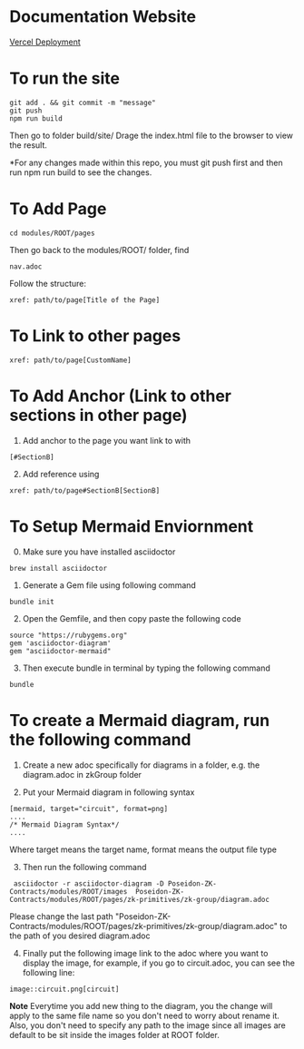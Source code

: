 # Documentation Website
[Vercel Deployment](https://docs-p0xeidon-xyz.vercel.app/)

# To run the site
```
git add . && git commit -m "message"
git push
npm run build
```
Then go to folder build/site/
Drage the index.html file to the browser to view the result.

*For any changes made within this repo, you must git push first and then run npm run build to see the changes.

# To Add Page
```
cd modules/ROOT/pages
```
Then go back to the modules/ROOT/ folder, find
```
nav.adoc
```
Follow the structure:
```
xref: path/to/page[Title of the Page]
```

# To Link to other pages

```
xref: path/to/page[CustomName]
```

# To Add Anchor (Link to other sections in other page)
1. Add anchor to the page you want link to with
```
[#SectionB]
```
2. Add reference using 
```
xref: path/to/page#SectionB[SectionB]
```

# To Setup Mermaid Enviornment 
0. Make sure you have installed asciidoctor
```
brew install asciidoctor
```
1. Generate a Gem file using following command
```
bundle init 
```
2. Open the Gemfile, and then copy paste the following code
```
source "https://rubygems.org"
gem 'asciidoctor-diagram'
gem "asciidoctor-mermaid"
```
3. Then execute bundle in terminal by typing the following command
```
bundle
```

# To create a Mermaid diagram, run the following command
1. Create a new adoc specifically for diagrams in a folder, e.g. the diagram.adoc in zkGroup folder

2. Put your Mermaid diagram in following syntax 

```
[mermaid, target="circuit", format=png]
....
/* Mermaid Diagram Syntax*/
....

```

Where target means the target name, format means the output file type

3. Then run the following command
```
 asciidoctor -r asciidoctor-diagram -D Poseidon-ZK-Contracts/modules/ROOT/images  Poseidon-ZK-Contracts/modules/ROOT/pages/zk-primitives/zk-group/diagram.adoc
```
Please change the last path "Poseidon-ZK-Contracts/modules/ROOT/pages/zk-primitives/zk-group/diagram.adoc" to the path of you desired diagram.adoc

4. Finally put the following image link to the adoc where you want to display the image, for example, if you go to circuit.adoc, you can see the following line:

```
image::circuit.png[circuit]
```

**Note** Everytime you add new thing to the diagram, you the change will apply to the same file name so you don't need to worry about rename it. Also, you don't need to specify any path to the image since all images are default to be sit inside the images folder at ROOT folder.